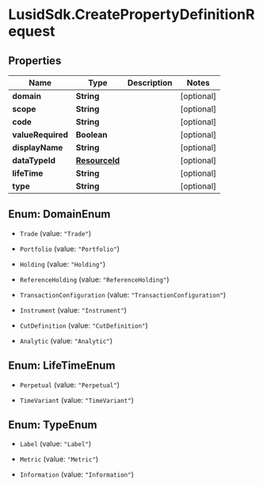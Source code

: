 # LusidSdk.CreatePropertyDefinitionRequest

## Properties
Name | Type | Description | Notes
------------ | ------------- | ------------- | -------------
**domain** | **String** |  | [optional] 
**scope** | **String** |  | [optional] 
**code** | **String** |  | [optional] 
**valueRequired** | **Boolean** |  | [optional] 
**displayName** | **String** |  | [optional] 
**dataTypeId** | [**ResourceId**](ResourceId.md) |  | [optional] 
**lifeTime** | **String** |  | [optional] 
**type** | **String** |  | [optional] 


<a name="DomainEnum"></a>
## Enum: DomainEnum


* `Trade` (value: `"Trade"`)

* `Portfolio` (value: `"Portfolio"`)

* `Holding` (value: `"Holding"`)

* `ReferenceHolding` (value: `"ReferenceHolding"`)

* `TransactionConfiguration` (value: `"TransactionConfiguration"`)

* `Instrument` (value: `"Instrument"`)

* `CutDefinition` (value: `"CutDefinition"`)

* `Analytic` (value: `"Analytic"`)




<a name="LifeTimeEnum"></a>
## Enum: LifeTimeEnum


* `Perpetual` (value: `"Perpetual"`)

* `TimeVariant` (value: `"TimeVariant"`)




<a name="TypeEnum"></a>
## Enum: TypeEnum


* `Label` (value: `"Label"`)

* `Metric` (value: `"Metric"`)

* `Information` (value: `"Information"`)




